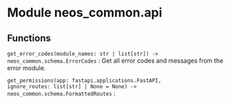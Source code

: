 Module neos_common.api
======================

Functions
---------

`get_error_codes(module_names: str | list[str]) ‑> neos_common.schema.ErrorCodes`
:   Get all error codes and messages from the error module.

`get_permissions(app: fastapi.applications.FastAPI, ignore_routes: list[str] | None = None) ‑> neos_common.schema.FormattedRoutes`
: